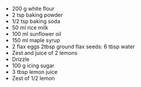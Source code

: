 - 200 g white flour
- 2 tsp baking powder
- 1/2 tsp baking soda
- 50 ml rice milk
- 100 ml sunflower oil
- 150 ml maple syrup
- 2 flax eggs 2tbsp ground flax seeds: 6 tbsp water
- Zest and juice of 2 lemons
- Drizzle
- 100 g icing sugar
- 3 tbsp lemon juice
- Zest of 1/2 lemon

